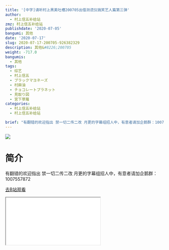 ```yaml
---
title: '[中字]请听村上黑美吐槽200705出借测谎仪搞笑艺人篇第三弹'
author:
  - 村上信五补给站
zmz: 村上信五补给站
publishdate: '2020-07-05'
bangumi: 其他
date: '2020-07-17'
slug: 2020-07-17-200705-926382329
description: 其他&#8226;200705
weight: -717.0
bangumis:
  - 其他
tags:
  - 综艺
  - 村上信五
  - ブラックマヨネーズ
  - 村麻油
  - チョコレートプラネット
  - 見取り図
  - 宮下草薙
categories:
  - 村上信五补给站
  - 村上信五补给站

brief: "有翻错的欢迎指出 禁一切二传二改 月更的字幕组招人中，有意者请加企鹅群：1007557872"
---
```

![](https://raw.githubusercontent.com/tcgriffith/owaraisite/master/static/tmpimg/9ea63e1e2f3b9325e1dd507a55a4796d4a2214b2.jpg.480.jpg)
# 简介  
有翻错的欢迎指出
禁一切二传二改
月更的字幕组招人中，有意者请加企鹅群：1007557872  

[去B站观看](https://www.bilibili.com/video/av926382329/)
<div class ="resp-container"><iframe class="testiframe" src="//player.bilibili.com/player.html?aid=926382329"", scrolling="no", allowfullscreen="true" > </iframe></div> 
